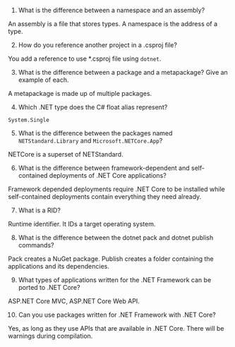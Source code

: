 1. What is the difference between a namespace and an assembly?

An assembly is a file that stores types.
A namespace is the address of a type.

2. How do you reference another project in a .csproj file?

You add a reference to use *.csproj file using `dotnet`.

3. What is the difference between a package and a metapackage?
Give an example of each.

A metapackage is made up of multiple packages.

4. Which .NET type does the C# float alias represent?

`System.Single`

5. What is the difference between the packages named `NETStandard.Library` and `Microsoft.NETCore.App`?

NETCore is a superset of NETStandard.

6. What is the difference between framework-dependent and self-contained deployments of .NET Core applications?

Framework depended deployments require .NET Core to be installed while self-contained deployments contain everything they need already.

7. What is a RID?

Runtime identifier. It IDs a target operating system.

8. What is the difference between the dotnet pack and dotnet publish commands?

Pack creates a NuGet package.
Publish creates a folder containing the applications and its dependencies.

9. What types of applications written for the .NET Framework can be ported to .NET Core?

ASP.NET Core MVC, ASP.NET Core Web API.

10. Can you use packages written for .NET Framework with .NET Core?

Yes, as long as they use APIs that are available in .NET Core.
There will be warnings during compilation.
